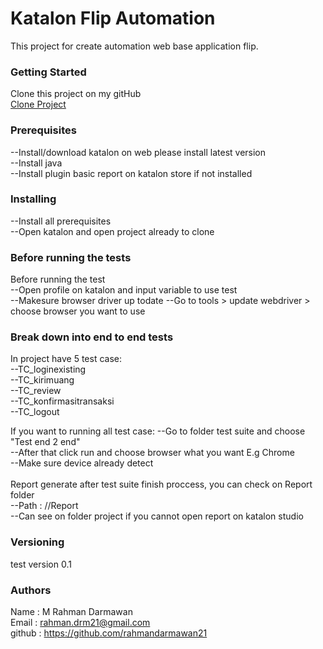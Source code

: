 # Katalon Flip Automation
This project for create automation web base application flip.

### Getting Started
Clone this project on my gitHub<br>
[Clone Project](https://github.com/rahmandarmawan21/FlipTest.git)

### Prerequisites
--Install/download katalon on web please install latest version<br>
--Install java<br>
--Install plugin basic report on katalon store if not installed<br>

### Installing
--Install all prerequisites<br>
--Open katalon and open project already to clone

### Before running the tests
Before running the test<br>
--Open profile on katalon and input variable to use test<br>
--Makesure browser driver up todate
--Go to tools > update webdriver > choose browser you want to use
### Break down into end to end tests
In project have 5 test case:<br>
--TC_loginexisting<br>
--TC_kirimuang<br>
--TC_review<br>
--TC_konfirmasitransaksi<br>
--TC_logout

If you want to running all test case:
--Go to folder test suite and choose "Test end 2 end"<br>
--After that click run and choose browser what you want E.g Chrome<br>
--Make sure device already detect<br>
<br>
Report generate after test suite finish proccess, you can check on Report folder<br>
--Path : //Report<br>
--Can see on folder project if you cannot open report on katalon studio

### Versioning
test version 0.1
 

### Authors
Name : M Rahman Darmawan<br>
Email : rahman.drm21@gmail.com<br>
github : https://github.com/rahmandarmawan21
